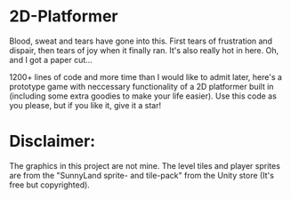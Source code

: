 # 2D-Platformer
Blood, sweat and tears have gone into this. First tears of frustration and dispair, then tears of joy when it finally ran. It's also really hot in here. Oh, and I got a paper cut...

1200+ lines of code and more time than I would like to admit later, here's a prototype game with neccessary functionality of a 2D platformer built in (including some extra goodies to make your life easier). Use this code as you please, but if you like it, give it a star!

# Disclaimer:
The graphics in this project are not mine. The level tiles and player sprites are from the "SunnyLand sprite- and tile-pack" from the Unity store (It's free but copyrighted). 
